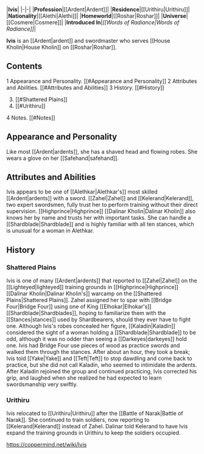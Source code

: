 |**Ivis**|
|-|-|
|**Profession**|[[Ardent\|Ardent]]|
|**Residence**|[[Urithiru\|Urithiru]]|
|**Nationality**|[[Alethi\|Alethi]]|
|**Homeworld**|[[Roshar\|Roshar]]|
|**Universe**|[[Cosmere\|Cosmere]]|
|**Introduced In**|*[[Words of Radiance\|Words of Radiance]]*|

**Ivis** is an [[Ardent\|ardent]] and swordmaster who serves [[House Kholin\|House Kholin]] on [[Roshar\|Roshar]].

## Contents

1 Appearance and Personality. [[#Appearance and Personality]] 
2 Attributes and Abilities. [[#Attributes and Abilities]] 
3 History. [[#History]] 

3. [[#Shattered Plains]] 
3. [[#Urithiru]] 


4 Notes. [[#Notes]] 


## Appearance and Personality
Like most [[Ardent\|ardents]], she has a shaved head and flowing robes. She wears a glove on her [[Safehand\|safehand]].

## Attributes and Abilities
Ivis appears to be one of [[Alethkar\|Alethkar's]] most skilled [[Ardent\|ardents]] with a sword. [[Zahel\|Zahel]] and [[Kelerand\|Kelerand]], two expert swordsmen, fully trust her to perform training without their direct supervision. [[Highprince\|Highprince]] [[Dalinar Kholin\|Dalinar Kholin]] also knows her by name and trusts her with important tasks. She can handle a [[Shardblade\|Shardblade]] and is highly familiar with all ten stances, which is unusual for a woman in Alethkar.

## History
### Shattered Plains
Ivis is one of many [[Ardent\|ardents]] that reported to [[Zahel\|Zahel]] on the [[Lighteyed\|lighteyed]] training grounds in [[Highprince\|Highprince]] [[Dalinar Kholin\|Dalinar Kholin's]] warcamp on the [[Shattered Plains\|Shattered Plains]]. Zahel assigned her to spar with [[Bridge Four\|Bridge Four]] using one of King [[Elhokar\|Elhokar's]] [[Shardblade\|Shardblades]], hoping to familiarize them with the [[Stances\|stances]] used by Shardbearers, should they ever have to fight one. Although Ivis's robes concealed her figure, [[Kaladin\|Kaladin]] considered the sight of a woman holding a [[Shardblade\|Shardblade]] to be odd, although it was no odder than seeing a [[Darkeyes\|darkeyes]] hold one.
Ivis had Bridge Four use pieces of wood as practice swords and walked them through the stances. After about an hour, they took a break; Ivis told [[Yake\|Yake]] and [[Teft\|Teft]] to stop dawdling and come back to practice, but she did not call Kaladin, who seemed to intimidate the ardents. After Kaladin rejoined the group and continued practicing, Ivis corrected his grip, and laughed when she realized he had expected to learn swordsmanship very swiftly.

### Urithiru
Ivis relocated to [[Urithiru\|Urithiru]] after the [[Battle of Narak\|Battle of Narak]]. She continued to train soldiers, now reporting to [[Kelerand\|Kelerand]] instead of Zahel. Dalinar told Kelerand to have Ivis expand the training grounds in Urithiru to keep the soldiers occupied.



https://coppermind.net/wiki/Ivis